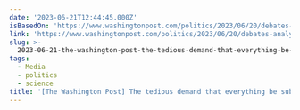 ```yaml
---
date: '2023-06-21T12:44:45.000Z'
isBasedOn: 'https://www.washingtonpost.com/politics/2023/06/20/debates-analysis-rogan'
link: 'https://www.washingtonpost.com/politics/2023/06/20/debates-analysis-rogan'
slug: >-
  2023-06-21-the-washington-post-the-tedious-demand-that-everything-be-subjected-to-ma
tags:
  - Media
  - politics
  - science
title: '[The Washington Post] The tedious demand that everything be subjected to ma'
---
```


